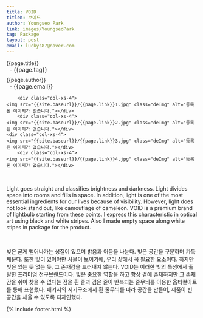```yaml
---
title: VOID
titleK: 보이드
author: Youngseo Park
link: images/YoungseoPark
tag: Package
layout: post
email: luckys87@naver.com
---	
```


<div class="container">

<div class="deDep">
{{page.title}}<br>
<p style="font-size:15px; margin:0px; padding:0px 0px 0px 8px; margin:0px 0px 8px 0px;">- {{page.tag}}</p>
{{page.author}}<br>
<p style="font-size:15px; margin:0px; padding:0px 0px 0px 8px;">- {{page.email}}</p>
</div>


<div class="row" class="imgcolor">
	
		<div class="col-xs-4">
	<img src="{{site.baseurl}}/{{page.link}}1.jpg" class="deImg" alt="등록된 이미지가 없습니다."></div>
		<div class="col-xs-4">
	<img src="{{site.baseurl}}/{{page.link}}2.jpg" class="deImg" alt="등록된 이미지가 없습니다."></div>
	<div class="col-xs-4">
	<img src="{{site.baseurl}}/{{page.link}}3.jpg" class="deImg" alt="등록된 이미지가 없습니다."></div>
		<div class="col-xs-4">
	<img src="{{site.baseurl}}/{{page.link}}4.jpg" class="deImg" alt="등록된 이미지가 없습니다."></div>
	
</div>
<br>

<div class="det lato">



Light goes straight and classifies brightness and darkness. Light divides space into rooms and  fills in space. In addition, light is one of the most essential ingredients for our lives because of visibility. However, light does not look stand out, like camouflage of cameleon. VOID is a premium brand of lightbulb starting from these points.  I express this characteristic in optical art using black and white stripes. Also I made empty space along white stipes in package for the product.



</div>

<br>

<div class="noto">

빛은 곧게 뻗어나가는 성질이 있으며 밝음과 어둠을 나눈다. 빛은 공간을 구분하며 가득 채운다. 또한 빛이 있어야만 사물이 보이기에, 우리 삶에서 꼭 필요한 요소이다. 하지만 빛은 있는 듯 없는 듯, 그 존재감을 드러내지 않는다. VOID는 이러한 빛의 특성에서 출발한 프리미엄 전구브랜드이다. 빛은 중요한 역할을 하고 항상 곁에 존재하지만 그 존재감을 쉬이 찾을 수 없다는 점을 흰 줄과 검은 줄이 반복되는 줄무늬를 이용한 옵티컬아트를 통해 표현했다. 패키지의 지기구조에서 흰 줄무늬를 따라 공간을 만들어, 제품이 빈 공간을 채울 수 있도록 디자인했다. 


</div>
 {% include footer.html %}